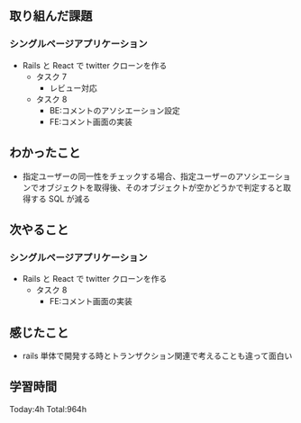 ## 取り組んだ課題

### シングルページアプリケーション

- Rails と React で twitter クローンを作る
  - タスク 7
    - レビュー対応
  - タスク 8
    - BE:コメントのアソシエーション設定
    - FE:コメント画面の実装

## わかったこと

- 指定ユーザーの同一性をチェックする場合、指定ユーザーのアソシエーションでオブジェクトを取得後、そのオブジェクトが空かどうかで判定すると取得する SQL が減る

## 次やること

### シングルページアプリケーション

- Rails と React で twitter クローンを作る
  - タスク 8
    - FE:コメント画面の実装

## 感じたこと

- rails 単体で開発する時とトランザクション関連で考えることも違って面白い

## 学習時間

Today:4h Total:964h
